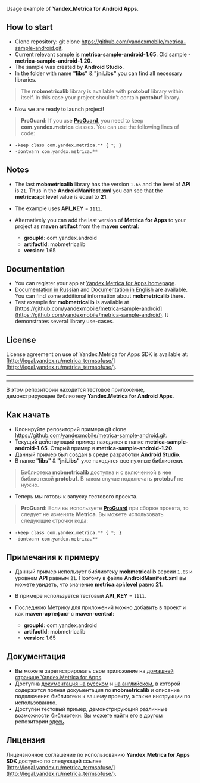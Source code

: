 Usage example of **Yandex.Metrica for Android Apps**.

How to start
------------

*  Clone repository: git clone https://github.com/yandexmobile/metrica-sample-android.git.
*  Current relevant sample is **metrica-sample-android-1.65**. Old sample - **metrica-sample-android-1.20**.
*  The sample was created by **Android Studio**. 
*  In the folder with name **"libs"** & **"jniLibs"** you can find all necessary libraries. 
> The **mobmetricalib** library is available with **protobuf** library within itself. In this case your project shouldn't contain **protobuf** library.
*  Now we are ready to launch project!

> **ProGuard:**
If you use **[ProGuard](http://developer.android.com/tools/help/proguard.html)**, you need to keep **com.yandex.metrica** classes. You can use the following lines of code:

* `-keep class com.yandex.metrica.** { *; }`
* `-dontwarn com.yandex.metrica.**`

Notes
-------------------------------

* The last **mobmetricalib** library has the version `1.65` and the level of **API**  is `21`.  Thus in the **AndroidManifest.xml** you can see that the **metrica:api:level** value is equal to **21**.
* The example uses **API_KEY** = `1111`. 

* Alternatively you can add the last version of **Metrica for Apps** to your project as **maven artifact** from the **maven central**:

    * **groupId**: com.yandex.android
    * **artifactId**: mobmetricalib
    * **version**: 1.65

Documentation
---------------------------
* You can register your app at [Yandex.Metrica for Apps homepage](http://appmetrica.yandex.ru/).
* [Documentation in Russian](http://api.yandex.ru/metrica-mobile-sdk/) and [Documentation in English](http://api.yandex.com/metrica-mobile-sdk/) are available. You can find some additional information about **mobmetricalib** there.
* Test example for **mobmetricalib** is available at [https://github.com/yandexmobile/metrica-sample-android](https://github.com/yandexmobile/metrica-sample-android). It demonstrates several library use-cases.  

License
---------

License agreement on use of Yandex.Metrica for Apps SDK is available at: [http://legal.yandex.ru/metrica_termsofuse/](http://legal.yandex.ru/metrica_termsofuse/).


-------------
-------------


В этом репозитории находится тестовое приложение, демонстрирующее библиотеку **Yandex.Metrica for Android Apps**.

Как начать
------------

*  Клонируйте репозиторий примера git clone https://github.com/yandexmobile/metrica-sample-android.git.
*  Текущий действующий пример находится в папке **metrica-sample-android-1.65**. Старый пример в **metrica-sample-android-1.20**.
*  Данный пример был создан в среде разработки **Android Studio**. 
*  В папке **"libs"** & **"jniLibs"** уже находятся все нужные библиотеки.
> Библиотека **mobmetricalib** доступна и с включенной в нее библиотекой **protobuf**. В таком случае подключать **protobuf** не нужно.
*  Теперь мы готовы к запуску тестового проекта.

> **ProGuard:**
Если вы используете **[ProGuard](http://developer.android.com/tools/help/proguard.html)** при сборке проекта, то следует не изменять **Metrica**. Вы можете использовать следующие строчки кода:

* `-keep class com.yandex.metrica.** { *; }`
* `-dontwarn com.yandex.metrica.**`

Примечания к примеру
-------------------------------

* Данный пример использует библиотеку **mobmetricalib** версии `1.65` и уровнем **API** равным `21`. Поэтому в файле **AndroidManifest.xml** вы можете увидеть, что значение **metrica:api:level** равно **21**.
* В примере используется тестовый **API_KEY** = `1111`.
* Последнюю Метрику для приложений можно добавить в проект и как **maven-артефакт** с **maven-central**:

    * **groupId**: com.yandex.android
    * **artifactId**: mobmetricalib
    * **version**: 1.65

Документация
---------------------------
* Вы можете зарегистрировать свое приложение на [домашней странице Yandex.Metrica for Apps](http://appmetrica.yandex.ru/).
* Доступна [документация на русском](http://api.yandex.ru/metrica-mobile-sdk/) и [на английском](http://api.yandex.com/metrica-mobile-sdk/), в которой содержится полная документация по **mobmetricalib** и описание подключения библиотеки к вашему проекту, а также инструкции по использованию.
* Доступен тестовый пример, демонстрирующий различные возможности библиотеки. Вы можете найти его в другом репозитории [здесь](https://github.com/yandexmobile/metrica-sample-android).


Лицензия
---------

Лицензионное соглашение по использованию **Yandex.Metrica for Apps SDK** доступно по следующей ссылке [http://legal.yandex.ru/metrica_termsofuse/](http://legal.yandex.ru/metrica_termsofuse/).

